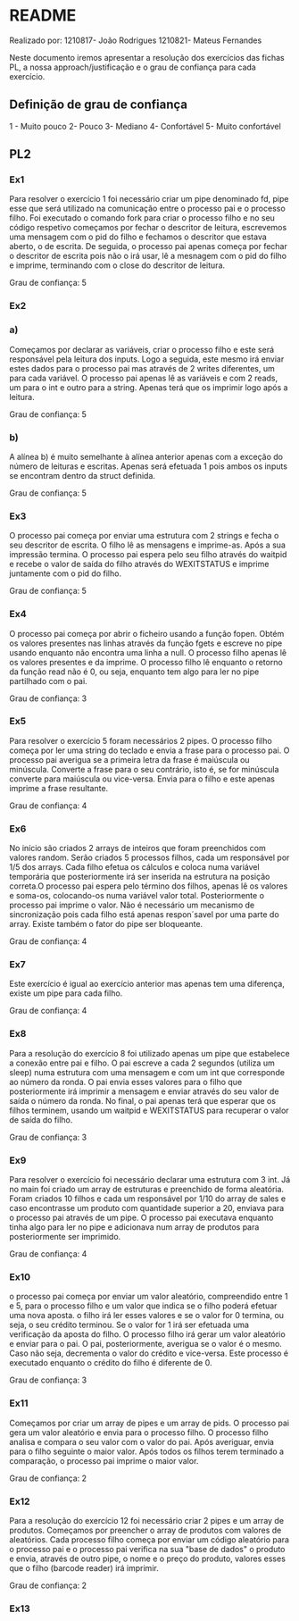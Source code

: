 # README #

Realizado por:
1210817- João Rodrigues
1210821- Mateus Fernandes

Neste documento iremos apresentar a resolução dos exercícios das fichas PL, a nossa approach/justificação e o grau de confiança para cada exercício.

## Definição de grau de confiança ##

1 - Muito pouco
2- Pouco
3- Mediano
4- Confortável 
5- Muito confortável

## PL2 ##

### Ex1

Para resolver o exercício 1 foi necessário criar um pipe denominado fd, pipe esse que será utilizado na comunicação entre o processo pai e o processo filho. Foi executado o comando fork para criar o processo filho e no seu código respetivo começamos por fechar o descritor de leitura, escrevemos uma mensagem com o pid do filho e fechamos o descritor que estava aberto, o de escrita. De seguida, o processo pai apenas começa por fechar o descritor de escrita pois não o irá usar, lê a mesnagem com o pid do filho e imprime, terminando com o close do descritor de leitura.

Grau de confiança: 5

### Ex2

### a) 

Começamos por declarar as variáveis, criar o processo filho e este será responsável pela leitura dos inputs. Logo a seguida, este mesmo irá enviar estes dados para o processo pai mas através de 2 writes diferentes, um para cada variável. O processo pai apenas lê as variáveis e com 2 reads, um para o int e outro para a string. Apenas terá que os imprimir logo após a leitura.

Grau de confiança: 5

### b) 

A alínea b) é muito semelhante à alínea anterior apenas com a exceção do número de leituras e escritas. Apenas será efetuada 1 pois ambos os inputs se encontram dentro da struct definida.

Grau de confiança: 5

### Ex3 

O processo pai começa por enviar uma estrutura com 2 strings e fecha o seu descritor de escrita. O filho lê as mensagens e imprime-as. Após a sua impressão termina. O processo pai espera pelo seu filho através do waitpid e recebe o valor de saída do filho através do WEXITSTATUS e imprime juntamente com o pid do filho.

Grau de confiança: 5

### Ex4

O processo pai começa por abrir o ficheiro usando a função fopen. Obtém os valores presentes nas linhas através da função fgets e escreve no pipe usando enquanto não encontra uma linha a null. O processo filho apenas lê os valores presentes e da imprime. O processo filho lê enquanto o retorno da função read não é 0, ou seja, enquanto tem algo para ler no pipe partilhado com o pai.

Grau de confiança: 3

### Ex5  

Para resolver o exercício 5 foram necessários 2 pipes. O processo filho começa por ler uma string do teclado e envia a frase para o processo pai. O processo pai averigua se a primeira letra da frase é maiúscula ou minúscula. Converte a frase para o seu contrário, isto é, se for minúscula converte para maiúscula ou vice-versa. Envia para o filho e este apenas imprime a frase resultante.

Grau de confiança: 4

### Ex6

No início são criados 2 arrays de inteiros que foram preenchidos com valores random. Serão criados 5 processos filhos, cada um responsável por 1/5 dos arrays. Cada filho efetua os cálculos e coloca numa variável temporária que posteriormente irá ser inserida na estrutura na posição correta.O processo pai espera pelo término dos filhos, apenas lê os valores e soma-os, colocando-os numa variável valor total. Posteriormente o processo pai imprime o valor.
Não é necessário um mecanismo de sincronização pois cada filho está apenas respon´savel por uma parte do array. Existe também o fator do pipe ser bloqueante.

Grau de confiança: 4

### Ex7

Este exercício é igual ao exercício anterior mas apenas tem uma diferença, existe um pipe para cada filho.

Grau de confiança: 4

### Ex8 

Para a resolução do exercício 8 foi utilizado apenas um pipe que estabelece a conexão entre pai e filho. O pai escreve a cada 2 segundos (utiliza um sleep) numa estrutura com uma mensagem e com um int que corresponde ao número da ronda. O pai envia esses valores para o filho que posteriormente irá imprimir a mensagem e enviar através do seu valor de saída o número da ronda. No final, o pai apenas terá que esperar que os filhos terminem, usando um waitpid e WEXITSTATUS para recuperar o valor de saída do filho. 

Grau de confiança: 3

### Ex9 

Para resolver o exercício foi necessário declarar uma estrutura com 3 int. Já no main foi criado um array de estruturas e preenchido de forma aleatória. Foram criados 10 filhos e cada um responsável por 1/10 do array de sales e caso encontrasse um produto com quantidade superior a 20, enviava para o processo pai através de um pipe. O processo pai executava enquanto tinha algo para ler no pipe e adicionava num array de produtos para posteriormente ser imprimido.

Grau de confiança: 4

### Ex10 

o processo pai começa por enviar um valor aleatório, compreendido entre 1 e 5, para o processo filho e um valor que indica se o filho poderá efetuar uma nova aposta. o filho irá ler esses valores e se o valor for 0 termina, ou seja, o seu crédito terminou. Se o valor for 1 irá ser efetuada uma verificação da aposta do filho. O processo filho irá gerar um valor aleatório e enviar para o pai. O pai, posteriormente, averigua se o valor é o mesmo. Caso não seja, decrementa o valor do crédito e vice-versa. Este processo é executado enquanto o crédito do filho é diferente de 0.

Grau de confiança: 3

### Ex11

Começamos por criar um array de pipes e um array de pids. O processo pai gera um valor aleatório e envia para o processo filho. O processo filho analisa e compara o seu valor com o valor do pai. Após averiguar, envia para o filho seguinte o maior valor. Após todos os filhos terem terminado a comparação, o processo pai imprime o maior valor.

Grau de confiança: 2

### Ex12

Para a resolução do exercício 12 foi necessário criar 2 pipes e um array de produtos. Começamos por preencher o array de produtos com valores de aleatórios. Cada processo filho começa por enviar um código aleatório para o processo pai e o processo pai verifica na sua "base de dados" o produto e envia, através de outro pipe, o nome e o preço do produto, valores esses que o filho (barcode reader) irá imprimir.

Grau de confiança: 2

### Ex13 



